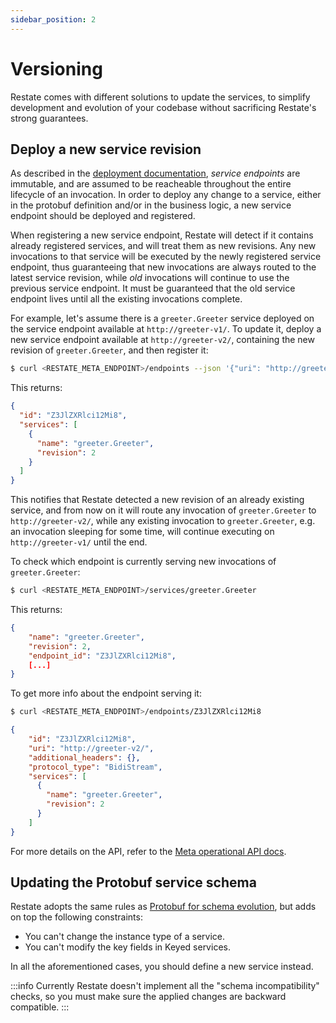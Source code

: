 ```yaml
---
sidebar_position: 2
---
```


# Versioning

Restate comes with different solutions to update the services, to simplify development and evolution of your codebase without sacrificing Restate's strong guarantees.

## Deploy a new service revision

As described in the [deployment documentation](./deployment.md#deploying-services), *service endpoints* are immutable, and are assumed to be reacheable throughout the entire lifecycle of an invocation. In order to deploy any change to a service, either in the protobuf definition and/or in the business logic, a new service endpoint should be deployed and registered.

When registering a new service endpoint, Restate will detect if it contains already registered services, and will treat them as new revisions. Any new invocations to that service will be executed by the newly registered service endpoint, thus guaranteeing that new invocations are always routed to the latest service revision, while *old* invocations will continue to use the previous service endpoint. It must be guaranteed that the old service endpoint lives until all the existing invocations complete. 

For example, let's assume there is a `greeter.Greeter` service deployed on the service endpoint available at `http://greeter-v1/`. To update it, deploy a new service endpoint available at `http://greeter-v2/`, containing the new revision of `greeter.Greeter`, and then register it:

```bash
$ curl <RESTATE_META_ENDPOINT>/endpoints --json '{"uri": "http://greeter-v2/"}'
```

This returns:

```json
{
  "id": "Z3JlZXRlci12Mi8",
  "services": [
    {
      "name": "greeter.Greeter",
      "revision": 2
    }
  ]
}
```

This notifies that Restate detected a new revision of an already existing service, and from now on it will route any invocation of `greeter.Greeter` to `http://greeter-v2/`, while any existing invocation to `greeter.Greeter`, e.g. an invocation sleeping for some time, will continue executing on `http://greeter-v1/` until the end.

To check which endpoint is currently serving new invocations of `greeter.Greeter`:

```bash
$ curl <RESTATE_META_ENDPOINT>/services/greeter.Greeter
```

This returns:

```json
{
    "name": "greeter.Greeter",
    "revision": 2,
    "endpoint_id": "Z3JlZXRlci12Mi8",
    [...]
}
```

To get more info about the endpoint serving it:

```bash
$ curl <RESTATE_META_ENDPOINT>/endpoints/Z3JlZXRlci12Mi8
```

```json
{
    "id": "Z3JlZXRlci12Mi8",
    "uri": "http://greeter-v2/",
    "additional_headers": {},
    "protocol_type": "BidiStream",
    "services": [
      {
        "name": "greeter.Greeter",
        "revision": 2
      }
    ]
}
```

For more details on the API, refer to the [Meta operational API docs](./meta-rest-api.mdx#tag/service_endpoint/operation/create_service_endpoint).

## Updating the Protobuf service schema

Restate adopts the same rules as [Protobuf for schema evolution](https://protobuf.dev/programming-guides/dos-donts/), but adds on top the following constraints:

* You can't change the instance type of a service.
* You can't modify the key fields in Keyed services.

In all the aforementioned cases, you should define a new service instead.

:::info
Currently Restate doesn't implement all the "schema incompatibility" checks, so you must make sure the applied changes are backward compatible. 
:::
